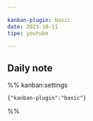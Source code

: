 ```yaml
---

kanban-plugin: basic
date: 2023-10-11
tipe: youtube

---
```


## Daily note





%% kanban:settings
```
{"kanban-plugin":"basic"}
```
%%